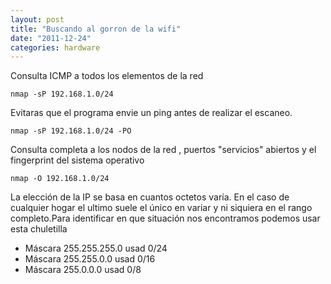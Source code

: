 ```yaml
---
layout: post
title: "Buscando al gorron de la wifi"
date: "2011-12-24"
categories: hardware
---
```


Consulta ICMP a todos los elementos de la red

`nmap -sP 192.168.1.0/24`

Evitaras que el programa envie un ping antes de realizar el escaneo.

`nmap -sP 192.168.1.0/24 -PO`

Consulta completa a los nodos de la red , puertos "servicios" abiertos y el fingerprint del sistema operativo

`nmap -O 192.168.1.0/24`

La elección de la IP se basa en cuantos octetos varía. En el caso de cualquier hogar el ultimo suele el único en variar y ni siquiera en el rango completo.Para identificar en que situación nos encontramos podemos usar esta chuletilla

- Máscara 255.255.255.0 usad 0/24
- Máscara 255.255.0.0 usad 0/16
- Máscara 255.0.0.0 usad 0/8
